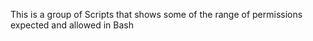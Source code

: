This is a group of Scripts that shows some of the range of permissions expected and allowed in Bash
